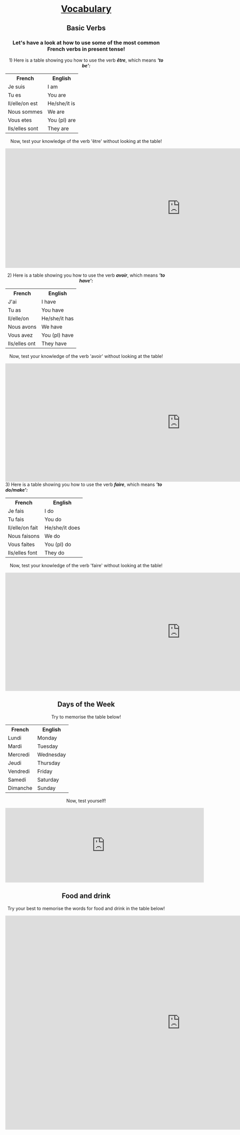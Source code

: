 <h1 align="center"><u>Vocabulary</u></h1>
<h2 align="center">Basic Verbs</h2>
<h3 align="center">Let's have a look at how to use some of the most common French verbs in present tense!</h3>
<p align="center"> 1) Here is a table showing you how to use the verb <b><i>être</i></b>, which means <b><i>'to be':</i></b></p>
<table>
  <tr>
    <th>French</th>
    <th>English</th> 
  </tr>
  <tr>
    <td>Je suis</td>
    <td>I am</td> 
  </tr>
  <tr>
    <td>Tu es</td>
    <td>You are</td> 
  </tr>
   <tr>
    <td>Il/elle/on est</td>
    <td>He/she/it is</td> 
  </tr>
  <tr>
    <td>Nous sommes</td>
    <td>We are</td> 
  </tr>
  <tr>
    <td>Vous etes</td>
    <td>You (pl) are</td> 
  </tr>
  <tr>
    <td>Ils/elles sont</td>
    <td>They are</td> 
  </tr>
</table>

<p align="center"> Now, test your knowledge of the verb 'être' without looking at the table!</p>
<iframe src="https://h5p.org/h5p/embed/411340" width="1090" height="372" frameborder="0" allowfullscreen="allowfullscreen"></iframe><script src="https://h5p.org/sites/all/modules/h5p/library/js/h5p-resizer.js" charset="UTF-8"></script>
<p align="center"> 2) Here is a table showing you how to use the verb <b><i>avoir</i></b>, which means <b><i>'to have':</i></b></p>
<table>
  <tr>
    <th>French</th>
    <th>English</th> 
  </tr>
  <tr>
    <td>J'ai</td>
    <td>I have</td> 
  </tr>
  <tr>
    <td>Tu as</td>
    <td>You have</td> 
  </tr>
   <tr>
    <td>Il/elle/on</td>
    <td>He/she/it has</td> 
  </tr>
  <tr>
    <td>Nous avons</td>
    <td>We have</td> 
  </tr>
  <tr>
    <td>Vous avez</td>
    <td>You (pl) have</td> 
  </tr>
  <tr>
    <td>Ils/elles ont</td>
    <td>They have</td> 
  </tr>
</table>


<p align="center"> Now, test your knowledge of the verb 'avoir' without looking at the table!</p>
<iframe src="https://h5p.org/h5p/embed/411548" width="1090" height="368" frameborder="0" allowfullscreen="allowfullscreen"></iframe><script src="https://h5p.org/sites/all/modules/h5p/library/js/h5p-resizer.js" charset="UTF-8"></script
<p align="center"> 3) Here is a table showing you how to use the verb <b><i>faire</i></b>, which means <b><i>'to do/make':</i></b></p>
<table>
  <tr>
    <th>French</th>
    <th>English</th> 
  </tr>
  <tr>
    <td>Je fais</td>
    <td>I do</td> 
  </tr>
  <tr>
    <td>Tu fais</td>
    <td>You do</td> 
  </tr>
   <tr>
    <td>Il/elle/on fait</td>
    <td>He/she/it does</td> 
  </tr>
  <tr>
    <td>Nous faisons</td>
    <td>We do</td> 
  </tr>
  <tr>
    <td>Vous faites</td>
    <td>You (pl) do</td> 
  </tr>
  <tr>
    <td>Ils/elles font</td>
    <td>They do</td> 
  </tr>
</table>

<p align="center">Now, test your knowledge of the verb 'faire' without looking at the table!</p>
<iframe src="https://h5p.org/h5p/embed/411567" width="1090" height="368" frameborder="0" allowfullscreen="allowfullscreen"></iframe><script src="https://h5p.org/sites/all/modules/h5p/library/js/h5p-resizer.js" charset="UTF-8"></script>

<h2 align="center">Days of the Week</h2>
<p align="center"> Try to memorise the table below!</p>
<table>
  <tr>
    <th>French</th>
    <th>English</th> 
  </tr>
  <tr>
    <td>Lundi</td>
    <td>Monday</td> 
  </tr>
  <tr>
    <td>Mardi</td>
    <td>Tuesday</td> 
  </tr>
   <tr>
    <td>Mercredi</td>
    <td>Wednesday</td> 
  </tr>
  <tr>
    <td>Jeudi</td>
    <td>Thursday</td> 
  </tr>
  <tr>
    <td>Vendredi</td>
    <td>Friday</td> 
  </tr>
  <tr>
    <td>Samedi</td>
    <td>Saturday</td> 
  </tr>
  <tr>
    <td>Dimanche</td>
    <td>Sunday</td> 
  </tr>
</table>

<p align="center">Now, test yourself!</p>
<iframe src="https://h5p.org/h5p/embed/411642" width="619" height="232" frameborder="0" allowfullscreen="allowfullscreen"></iframe><script src="https://h5p.org/sites/all/modules/h5p/library/js/h5p-resizer.js" charset="UTF-8"></script>

<h2 align="center">Food and drink</h2>
<p align="center"> Try your best to memorise the words for food and drink in the table below!</p>
<iframe src="https://h5p.org/h5p/embed/411672" width="1090" height="666" frameborder="0" allowfullscreen="allowfullscreen"></iframe><script src="https://h5p.org/sites/all/modules/h5p/library/js/h5p-resizer.js" charset="UTF-8"></script>
